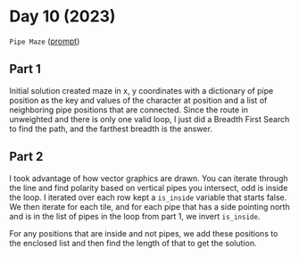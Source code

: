 # Day 10 (2023)

`Pipe Maze` ([prompt](https://adventofcode.com/2023/day/10))

## Part 1

Initial solution created maze in x, y coordinates with a dictionary of pipe
position as the key and values of the character at position and a list of
neighboring pipe positions that are connected. Since the route in unweighted
and there is only one valid loop, I just did a Breadth First Search to find the
path, and the farthest breadth is the answer.

## Part 2

I took advantage of how vector graphics are drawn. You can iterate through the
line and find polarity based on vertical pipes you intersect, odd is inside the
loop. I iterated over each row kept a `is_inside` variable that starts false.
We then iterate for each tile, and for each pipe that has a side pointing north
and is in the list of pipes in the loop from part 1, we invert `is_inside`.

For any positions that are inside and not pipes, we add these positions to the
enclosed list and then find the length of that to get the solution.

